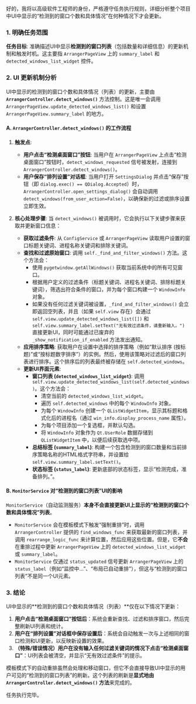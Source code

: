 好的，我将以高级软件工程师的身份，严格遵守任务执行规则，详细分析整个项目中UI中显示的“检测到的窗口个数和具体情况”在何种情况下才会更新。

### 1. 明确任务范围

**任务目标**: 准确描述UI中显示**检测到的窗口列表**（包括数量和详细信息）的更新机制和触发时机。这主要指 `ArrangerPageView` 上的 `summary_label` 和 `detected_windows_list_widget` 控件。

### 2. UI 更新机制分析

UI中显示的检测到的窗口个数和具体情况（列表）的更新，主要由 **`ArrangerController.detect_windows()`** 方法控制。这是唯一会调用 `ArrangerPageView.update_detected_windows_list()` 和设置 `ArrangerPageView.summary_label` 的地方。

#### **A. `ArrangerController.detect_windows()` 的工作流程**

1.  **触发点**:
    *   **用户点击“检测桌面窗口”按钮**: 当用户在 `ArrangerPageView` 上点击“检测桌面窗口”按钮时，`detect_windows_requested` 信号被发射，连接到 `ArrangerController.detect_windows()`。
    *   **用户保存“排列设置”对话框**: 当用户打开 `SettingsDialog` 并点击“保存”按钮（即 `dialog.exec() == QDialog.Accepted`）时，`ArrangerController.open_settings_dialog()` 会自动调用 `detect_windows(from_user_action=False)`，以确保新的过滤或排序设置立即生效。

2.  **核心处理步骤**: 当 `detect_windows()` 被调用时，它会执行以下关键步骤来获取并更新窗口信息：
    *   **获取过滤条件**: 从 `ConfigService` 或 `ArrangerPageView` 读取用户设置的窗口标题关键词、进程名称关键词和排除关键词。
    *   **查找和过滤原始窗口**: 调用 `self._find_and_filter_windows()` 方法。这个方法会：
        *   使用 `pygetwindow.getAllWindows()` 获取当前系统中的所有可见窗口。
        *   根据用户定义的过滤条件（标题关键词、进程名关键词、排除标题关键词），筛选出符合条件的窗口，并为每个窗口构建一个 `WindowInfo` 对象。
        *   如果没有任何过滤关键词被设置，`_find_and_filter_windows()` 会立即返回空列表，并且（如果 `self.view` 存在）会通过 `self.view.update_detected_windows_list([])` 和 `self.view.summary_label.setText("无有效过滤条件，请重新输入。")` 直接更新UI，同时可能通过已废弃的 `_show_notification_if_enabled` 方法发出通知。
    *   **应用排序策略**: 获取用户在设置中选择的排序策略（例如“默认排序 (按标题)”或“按标题数字排序”）的实例。然后，使用该策略对过滤后的窗口列表进行排序。这个排序后的列表最终被存储在 `self.detected_windows`。
    *   **更新UI界面元素**:
        *   **窗口列表 (`detected_windows_list_widget`)**: 调用 `self.view.update_detected_windows_list(self.detected_windows)`。这个方法会：
            *   清空当前的 `detected_windows_list_widget`。
            *   遍历 `self.detected_windows` 中的每个 `WindowInfo` 对象。
            *   为每个 `WindowInfo` 创建一个 `QListWidgetItem`，显示其标题和格式化后的进程名（通过 `win_info.display_process_name` 属性）。
            *   为每个项目添加一个复选框，并默认勾选。
            *   将 `WindowInfo` 对象作为 `Qt.UserRole` 数据存储到 `QListWidgetItem` 中，以便后续获取选中项。
        *   **总结标签 (`summary_label`)**: 构建一个包含检测到的窗口数量和当前排序策略名称的HTML格式字符串，并设置给 `self.view.summary_label.setText()`。
        *   **状态标签 (`status_label`)**: 更新底部的状态标签，显示“检测完成，准备排列。”。

#### **B. `MonitorService` 对“检测到的窗口列表”UI的影响**

`MonitorService`（自动监测服务）**本身不会直接更新UI上显示的“检测到的窗口个数和具体情况”列表**。

*   `MonitorService` 会在模板模式下触发“强制重排”时，调用 `ArrangerController` 提供的 `find_windows_func` 来获取最新的窗口列表，并调用 `rearrange_logic_func` 来计算位置，然后应用这些位置。但是，它**不会**在重排过程中更新 `ArrangerPageView` 上的 `detected_windows_list_widget` 或 `summary_label`。
*   `MonitorService` 仅通过 `status_updated` 信号更新 `ArrangerPageView` 上的 `status_label`（例如“监控中...”、“布局已自动重排”），但这与“检测到的窗口列表”不是同一个UI元素。

### 3. 结论

UI中显示的**检测到的窗口个数和具体情况（列表）**仅在以下情况下更新：

1.  **用户点击“检测桌面窗口”按钮后**：系统会重新查找、过滤和排序窗口，然后完整刷新UI列表和统计。
2.  **用户在“排列设置”对话框中保存设置后**：系统会自动触发一次与上述相同的窗口检测和UI更新，以反映新设置的效果。
3.  **（特殊/错误情况）用户在没有输入任何过滤关键词的情况下点击“检测桌面窗口”**：UI列表会被清空，并显示“无有效过滤条件”的提示。

模板模式下的自动重排虽然会处理和移动窗口，但它不会直接导致UI中显示的用户可见的“检测到的窗口列表”的刷新。这个列表的刷新是**显式地由 `ArrangerController.detect_windows()` 方法**来完成的。

任务执行完毕。